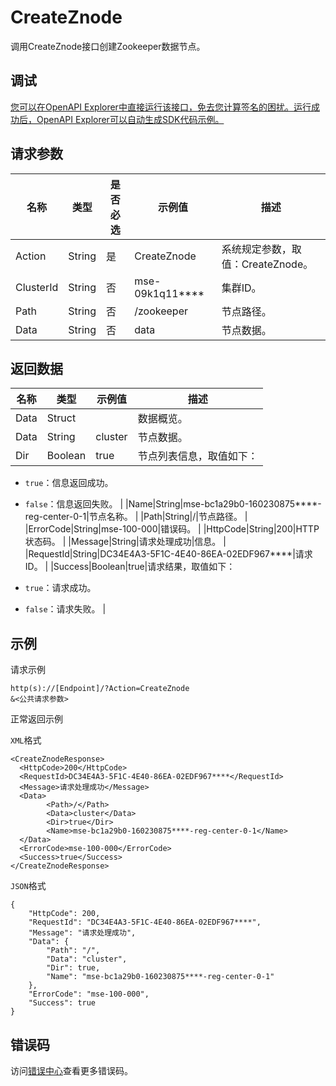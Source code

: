 # CreateZnode

调用CreateZnode接口创建Zookeeper数据节点。

## 调试

[您可以在OpenAPI Explorer中直接运行该接口，免去您计算签名的困扰。运行成功后，OpenAPI Explorer可以自动生成SDK代码示例。](https://api.aliyun.com/#product=mse&api=CreateZnode&type=RPC&version=2019-05-31)

## 请求参数

|名称|类型|是否必选|示例值|描述|
|--|--|----|---|--|
|Action|String|是|CreateZnode|系统规定参数，取值：CreateZnode。 |
|ClusterId|String|否|mse-09k1q11\*\*\*\*|集群ID。 |
|Path|String|否|/zookeeper|节点路径。 |
|Data|String|否|data|节点数据。 |

## 返回数据

|名称|类型|示例值|描述|
|--|--|---|--|
|Data|Struct| |数据概览。 |
|Data|String|cluster|节点数据。 |
|Dir|Boolean|true|节点列表信息，取值如下：

 -   `true`：信息返回成功。
-   `false`：信息返回失败。 |
|Name|String|mse-bc1a29b0-160230875\*\*\*\*-reg-center-0-1|节点名称。 |
|Path|String|/|节点路径。 |
|ErrorCode|String|mse-100-000|错误码。 |
|HttpCode|String|200|HTTP状态码。 |
|Message|String|请求处理成功|信息。 |
|RequestId|String|DC34E4A3-5F1C-4E40-86EA-02EDF967\*\*\*\*|请求ID。 |
|Success|Boolean|true|请求结果，取值如下：

 -   `true`：请求成功。
-   `false`：请求失败。 |

## 示例

请求示例

```
http(s)://[Endpoint]/?Action=CreateZnode
&<公共请求参数>
```

正常返回示例

`XML`格式

```
<CreateZnodeResponse>
  <HttpCode>200</HttpCode>
  <RequestId>DC34E4A3-5F1C-4E40-86EA-02EDF967****</RequestId>
  <Message>请求处理成功</Message>
  <Data>
        <Path>/</Path>
        <Data>cluster</Data>
        <Dir>true</Dir>
        <Name>mse-bc1a29b0-160230875****-reg-center-0-1</Name>
  </Data>
  <ErrorCode>mse-100-000</ErrorCode>
  <Success>true</Success>
</CreateZnodeResponse>
```

`JSON`格式

```
{
    "HttpCode": 200,
    "RequestId": "DC34E4A3-5F1C-4E40-86EA-02EDF967****",
    "Message": "请求处理成功",
    "Data": {
        "Path": "/",
        "Data": "cluster",
        "Dir": true,
        "Name": "mse-bc1a29b0-160230875****-reg-center-0-1"
    },
    "ErrorCode": "mse-100-000",
    "Success": true
}
```

## 错误码

访问[错误中心](https://error-center.aliyun.com/status/product/mse)查看更多错误码。

